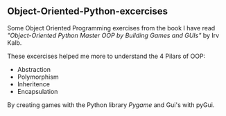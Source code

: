 ##  Object-Oriented-Python-excercises

Some Object Oriented Programming exercises from the book I have read *"Object-Oriented Python
Master OOP by Building Games and GUIs"* by Irv Kalb.

These excercises helped me more to understand the 4 Pilars of OOP:
- Abstraction
- Polymorphism
- Inheritence
- Encapsulation

By creating games with the Python library *Pygame* and Gui's with pyGui.



